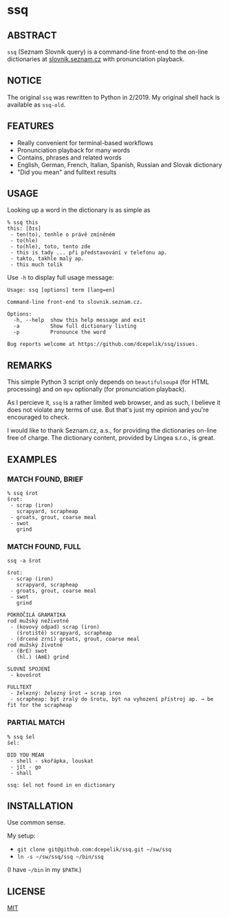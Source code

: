 # ssq

## ABSTRACT

`ssq` (Seznam Slovník query) is a command-line front-end to the on-line dictionaries
at [slovnik.seznam.cz](http://slovnik.seznam.cz) with pronunciation playback.

## NOTICE

The original `ssq` was rewritten to Python in 2/2019. My original shell hack
is available as `ssq-old`.

## FEATURES

* Really convenient for terminal-based workflows
* Pronunciation playback for many words
* Contains, phrases and related words
* English, German, French, Italian, Spanish, Russian and Slovak dictionary
* "Did you mean" and fulltext results

## USAGE

Looking up a word in the dictionary is as simple as

```
% ssq this
this: [ðɪs]
 - ten(to), tenhle o právě zmíněném
 - to(hle)
 - to(hle), toto, tento zde
 - this is tady ... při představování v telefonu ap.
 - takto, takhle malý ap.
 - this much tolik
```

Use `-h` to display full usage message:

```
Usage: ssq [options] term [lang=en]

Command-line front-end to slovnik.seznam.cz.

Options:
  -h, --help  show this help message and exit
  -a          Show full dictionary listing
  -p          Pronounce the word

Bug reports welcome at https://github.com/dcepelik/ssq/issues.
```

## REMARKS

This simple Python 3 script only depends on `beautifulsoup4` (for HTML
processing) and on `mpv` optionally (for pronunciation playback).

As I percieve it, `ssq` is a rather limited web browser, and as such, I believe
it does not violate any terms of use. But that's just my opinion and you're
encouraged to check.

I would like to thank Seznam.cz, a.s., for providing the dictionaries on-line
free of charge. The dictionary content, provided by Lingea s.r.o., is great.

## EXAMPLES

### MATCH FOUND, BRIEF

```
% ssq šrot
šrot:
 - scrap (iron)
   scrapyard, scrapheap
 - groats, grout, coarse meal
 - swot
   grind
```

### MATCH FOUND, FULL

```
ssq -a šrot

šrot:
 - scrap (iron)
   scrapyard, scrapheap
 - groats, grout, coarse meal
 - swot
   grind

POKROČILÁ GRAMATIKA
rod mužský neživotné
 - (kovový odpad) scrap (iron)
   (šrotiště) scrapyard, scrapheap
 - (drcené zrní) groats, grout, coarse meal
rod mužský životné
 - (BrE) swot
   (hl.) (AmE) grind

SLOVNÍ SPOJENÍ
 - kovošrot

FULLTEXT
 - železný: železný šrot → scrap iron
 - scrapheap: být zralý do šrotu, být na vyhození přístroj ap. → be fit for the scrapheap
```

### PARTIAL MATCH

```
% ssq šel
šel:

DID YOU MEAN
 - shell - skořápka, louskat
 - jít - go
 - shall

ssq: šel not found in en dictionary
```

## INSTALLATION

Use common sense.

My setup:

  - `git clone git@github.com:dcepelik/ssq.git ~/sw/ssq`
  - `ln -s ~/sw/ssq/ssq ~/bin/ssq`

(I have `~/bin` in my `$PATH`.)

## LICENSE

[MIT](https://en.wikipedia.org/wiki/MIT_License)
